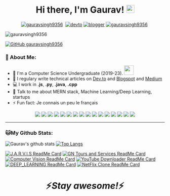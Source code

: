 <div align="center">
   <h1>Hi there, I'm Gaurav! <img src="https://media.giphy.com/media/hvRJCLFzcasrR4ia7z/giphy.gif" width="25px"> </h1>
</div>

<p align="center">
<a href="https://twitter.com/GauravS36826604" target="blank"><img align="center" src="https://img.shields.io/badge/Twitter-1DA1F2?style=for-the-badge&logo=twitter&logoColor=white" alt="gauravsingh9356"  /></a>&nbsp;
   <a href="https://dev.to/gauravsingh9356"><img align="center" alt="devto" src="https://img.shields.io/badge/dev.to-0A0A0A?style=for-the-badge&logo=dev-dot-to&logoColor=white" /></a>
    <a href="https://techtalkswithgaurav.blogspot.com/"><img align="center" alt="blogger" src="https://img.shields.io/badge/Blogger-FF5722?style=for-the-badge&logo=blogger&logoColor=white" /></a>
<a href="https://linkedin.com/in/gauravsingh9356" target="blank"><img align="center" src="https://img.shields.io/badge/LinkedIn-0077B5?style=for-the-badge&logo=linkedin&logoColor=white" alt="gauravsingh9356" /></a>&nbsp;


</p>

<p align="left"> <img src="https://komarev.com/ghpvc/?username=gauravsingh9356&label=Profile Views&color=blue&theme=dark&style=flat-square" alt="gauravsingh9356" /> </p>

[![GitHub gauravsingh9356](https://img.shields.io/github/followers/gauravsingh9356?label=Followers&style=flat-square)](https://github.com/gauravsingh9356)


### 🤵 About Me:
- 🏦 I'm a Computer Science Undergraduate (2019-23).
      <img src="https://media.giphy.com/media/WUlplcMpOCEmTGBtBW/giphy.gif" width="30">
- 📝 I regulary write technical articles on [Dev.to](https://dev.to/gauravsingh9356) and [Blogspot](https://techtalkswithgaurav.blogspot.com/) and [Medium](https://medium.com/@gs935688)
- 💻 I work in **.js**, **.py**, **.java**, **.cpp**
- 💬 Talk to me about MERN stack, Machine Learning/Deep Learning, startups
- ⚡ Fun fact: Je connais un peu le français

<p align="center">
    <img src="https://img.shields.io/badge/HTML5-E34F26?style=for-the-badge&logo=html5&logoColor=white"/>
    <img src="https://img.shields.io/badge/CSS3-1572B6?style=for-the-badge&logo=css3&logoColor=white"/>
    <img src="https://img.shields.io/badge/JavaScript-F7DF1E?style=for-the-badge&logo=javascript&logoColor=black"/>
    <img src="https://img.shields.io/badge/React-20232A?style=for-the-badge&logo=react&logoColor=61DAFB"/>
    <img src="https://img.shields.io/badge/Redux-593D88?style=for-the-badge&logo=redux&logoColor=white"/>
    <img src="https://img.shields.io/badge/React_Router-CA4245?style=for-the-badge&logo=react-router&logoColor=white"/>
    <img src="https://img.shields.io/badge/React_Native-20232A?style=for-the-badge&logo=react&logoColor=61DAFB"/>
    <img src="https://img.shields.io/badge/Node.js-43853D?style=for-the-badge&logo=node-dot-js&logoColor=white"/>
    <img src="https://img.shields.io/badge/Express.js-000000?style=for-the-badge&logo=express&logoColor=white"/>
    <img src="https://img.shields.io/badge/MongoDB-4EA94B?style=for-the-badge&logo=mongodb&logoColor=white"/>
     <img src="https://img.shields.io/badge/Python-3776AB?style=for-the-badge&logo=python&logoColor=white"/>
    <img src="https://img.shields.io/badge/scikit_learn-F7931E?style=for-the-badge&logo=scikit-learn&logoColor=white"/>
    <img src="https://img.shields.io/badge/TensorFlow-FF6F00?style=for-the-badge&logo=TensorFlow&logoColor=white"/>
    <img src="https://img.shields.io/badge/OpenCV-27338e?style=for-the-badge&logo=OpenCV&logoColor=white"/>
    <img src="https://img.shields.io/badge/Java-ED8B00?style=for-the-badge&logo=java&logoColor=white"/>
    <img src="https://img.shields.io/badge/C%2B%2B-00599C?style=for-the-badge&logo=c%2B%2B&logoColor=white"/>
   
   
   
   
   
</p>




---
### 🐱My Github Stats:
![Gaurav's github stats](https://github-readme-stats.vercel.app/api?username=gauravsingh9356&&show_icons=true&title_color=ffffff&icon_color=55E897&text_color=5EACE1&bg_color=151515)
[![Top Langs](https://github-readme-stats.vercel.app/api/top-langs/?username=GauravSingh9356&layout=compact&text_color=daf7dc&bg_color=151515&theme=dark)](https://github.com/GauravSingh9356/github-readme-stats)

[![J.A.R.V.I.S ReadMe Card](https://github-readme-stats.vercel.app/api/pin/?username=gauravsingh9356&repo=J.A.R.V.I.S&show_owner=true&theme=highcontrast)](https://github.com/gauravsingh9356/J.A.R.V.I.S)
[![GN Tours and Services ReadMe Card](https://github-readme-stats.vercel.app/api/pin/?username=gauravsingh9356&repo=GN_Tours_Services&show_owner=true&theme=highcontrast)](https://github.com/gauravsingh9356/Chat-App)
[![Computer Vision ReadMe Card](https://github-readme-stats.vercel.app/api/pin/?username=gauravsingh9356&repo=Computer-Vision&show_owner=true&theme=highcontrast)](https://github.com/gauravsingh9356/Computer-Vision)
[![YouTube Downloader ReadMe Card](https://github-readme-stats.vercel.app/api/pin/?username=gauravsingh9356&repo=Youtube-Downloader&show_owner=true&theme=highcontrast)](https://github.com/gauravsingh9356/Youtube-Downloader)
[![DEEP_LEARNING ReadMe Card](https://github-readme-stats.vercel.app/api/pin/?username=gauravsingh9356&repo=DEEP_LEARNING&show_owner=true&theme=highcontrast)](https://github.com/gauravsingh9356/DEEP_LEARNING)
[![NetFlix Clone ReadMe Card](https://github-readme-stats.vercel.app/api/pin/?username=gauravsingh9356&repo=Netflix-Clone&show_owner=true&theme=highcontrast)](https://github.com/gauravsingh9356/Netflix-Clone)







<h1 align='center'>⚡️<i>Stay awesome!</i>⚡️</h1>

